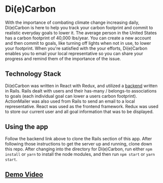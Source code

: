 # Di(e)Carbon

With the importance of combating climate change increasing daily, Di(e)Carbon is here to help you track your carbon footprint and commit to realistic everyday goals to lower it. The average person in the United States has a carbon footprint of 40,000 lbs/year. You can create a new account and then commit to goals, like turning off lights when not in use, to lower your footprint. When you're satisfied with the your efforts, Di(e)Carbon enables you to email your local representative so you can share your progress and remind them of the importance of the issue.

## Technology Stack

Di(e)Carbon was written in React with Redux, and utilized a [backend](https://github.com/ParkMD7/diecarbon-backend) written in Rails.  Rails dealt with users and their has-many / belongs-to associations to goals (each individual goal can lower a users carbon footprint). ActionMailer was also used from Rails to send an email to a local representative.  React was used as the frontend framework. Redux was used to store our current user and all goal information that was to be displayed.  

## Using the app

Follow the backend link above to clone the Rails section of this app.  After following those instructions to get the server up and running, clone down this repo.  After changing into the directory for Di(e)Carbon, run either `npm install` or `yarn` to install the node modules, and then run `npm start` or `yarn start`.

## [Demo Video](https://youtu.be/_2jFX2r_f34)
